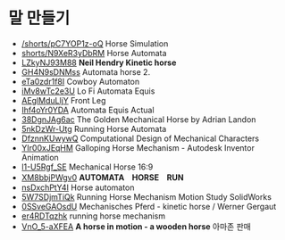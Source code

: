 # 말 만들기

- [/shorts/pC7YOP1z-oQ](https://www.youtube.com/shorts/pC7YOP1z-oQ) Horse Simulation
- [shorts/N9XeR3yDbRM](https://www.youtube.com/shorts/N9XeR3yDbRM) Horse Automata
- [LZkyNJ93M88](https://www.youtube.com/watch?v=LZkyNJ93M88) **Neil Hendry Kinetic horse**
- [GH4N9sDNMss](https://www.youtube.com/watch?v=GH4N9sDNMss) Automata horse 2.
- [eTa0zdr1f8I](https://www.youtube.com/watch?v=eTa0zdr1f8I) Cowboy Automaton
- [iMv8wTc2e3U](https://www.youtube.com/watch?v=iMv8wTc2e3U) Lo Fi Automata Equis
- [AEglMduLljY](https://www.youtube.com/watch?v=AEglMduLljY) Front Leg
- [Ihf4oYr0YDA](https://www.youtube.com/watch?v=Ihf4oYr0YDA) Automata Equis Actual
- [38DgnJAg6ac](https://www.youtube.com/watch?v=38DgnJAg6ac) The Golden Mechanical Horse by Adrian Landon
- [5nkDzWr-Utg](https://www.youtube.com/watch?v=5nkDzWr-Utg) Running Horse Automata
- [DfznnKUwywQ](https://www.youtube.com/watch?v=DfznnKUwywQ) Computational Design of Mechanical Characters
- [YIr00xJEqHM](https://www.youtube.com/watch?v=YIr00xJEqHM) Galloping Horse Mechanism - Autodesk Inventor Animation
- [l1-U5Rgf_SE](https://www.youtube.com/watch?v=l1-U5Rgf_SE) Mechanical Horse 16:9
- [XM8bbjPWgv0](https://www.youtube.com/watch?v=XM8bbjPWgv0) **AUTOMATA　HORSE　RUN**
- [nsDxchPtY4I](https://www.youtube.com/watch?v=nsDxchPtY4I) Horse automaton
- [5W7SDjmTiQk](https://www.youtube.com/watch?v=5W7SDjmTiQk) Running Horse Mechanism Motion Study SolidWorks
- [0SSveGAOsdU](https://www.youtube.com/watch?v=0SSveGAOsdU) Mechanisches Pferd - kinetic horse / Werner Gergaut
- [er4RDTqzhk](https://www.youtube.com/watch?v=zer4RDTqzhk) running horse mechanism
- [VnO_5-aXFEA](https://www.youtube.com/watch?v=VnO_5-aXFEA) **A horse in motion - a wooden horse** 아마존 판매